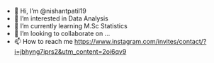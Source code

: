 - 👋 Hi, I’m @nishantpatil19
- 👀 I’m interested in Data Analysis
- 🌱 I’m currently learning M.Sc Statistics
- 💞️ I’m looking to collaborate on ...
- 📫 How to reach me https://www.instagram.com/invites/contact/?i=jbhyng7iprs2&utm_content=2oi6qv9

<!---
nishantpatil19/nishantpatil19 is a ✨ special ✨ repository because its `README.md` (this file) appears on your GitHub profile.
You can click the Preview link to take a look at your changes.
--->
